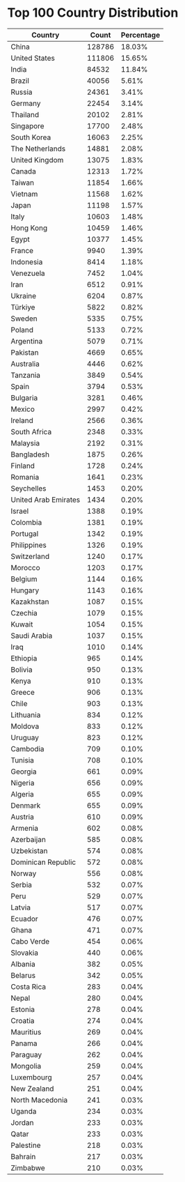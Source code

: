 # Top 100 Country Distribution
| Country | Count | Percentage |
|----|----|----|
| China | 128786 | 18.03% |
| United States | 111806 | 15.65% |
| India | 84532 | 11.84% |
| Brazil | 40056 | 5.61% |
| Russia | 24361 | 3.41% |
| Germany | 22454 | 3.14% |
| Thailand | 20102 | 2.81% |
| Singapore | 17700 | 2.48% |
| South Korea | 16063 | 2.25% |
| The Netherlands | 14881 | 2.08% |
| United Kingdom | 13075 | 1.83% |
| Canada | 12313 | 1.72% |
| Taiwan | 11854 | 1.66% |
| Vietnam | 11568 | 1.62% |
| Japan | 11198 | 1.57% |
| Italy | 10603 | 1.48% |
| Hong Kong | 10459 | 1.46% |
| Egypt | 10377 | 1.45% |
| France | 9940 | 1.39% |
| Indonesia | 8414 | 1.18% |
| Venezuela | 7452 | 1.04% |
| Iran | 6512 | 0.91% |
| Ukraine | 6204 | 0.87% |
| Türkiye | 5822 | 0.82% |
| Sweden | 5335 | 0.75% |
| Poland | 5133 | 0.72% |
| Argentina | 5079 | 0.71% |
| Pakistan | 4669 | 0.65% |
| Australia | 4446 | 0.62% |
| Tanzania | 3849 | 0.54% |
| Spain | 3794 | 0.53% |
| Bulgaria | 3281 | 0.46% |
| Mexico | 2997 | 0.42% |
| Ireland | 2566 | 0.36% |
| South Africa | 2348 | 0.33% |
| Malaysia | 2192 | 0.31% |
| Bangladesh | 1875 | 0.26% |
| Finland | 1728 | 0.24% |
| Romania | 1641 | 0.23% |
| Seychelles | 1453 | 0.20% |
| United Arab Emirates | 1434 | 0.20% |
| Israel | 1388 | 0.19% |
| Colombia | 1381 | 0.19% |
| Portugal | 1342 | 0.19% |
| Philippines | 1326 | 0.19% |
| Switzerland | 1240 | 0.17% |
| Morocco | 1203 | 0.17% |
| Belgium | 1144 | 0.16% |
| Hungary | 1143 | 0.16% |
| Kazakhstan | 1087 | 0.15% |
| Czechia | 1079 | 0.15% |
| Kuwait | 1054 | 0.15% |
| Saudi Arabia | 1037 | 0.15% |
| Iraq | 1010 | 0.14% |
| Ethiopia | 965 | 0.14% |
| Bolivia | 950 | 0.13% |
| Kenya | 910 | 0.13% |
| Greece | 906 | 0.13% |
| Chile | 903 | 0.13% |
| Lithuania | 834 | 0.12% |
| Moldova | 833 | 0.12% |
| Uruguay | 823 | 0.12% |
| Cambodia | 709 | 0.10% |
| Tunisia | 708 | 0.10% |
| Georgia | 661 | 0.09% |
| Nigeria | 656 | 0.09% |
| Algeria | 655 | 0.09% |
| Denmark | 655 | 0.09% |
| Austria | 610 | 0.09% |
| Armenia | 602 | 0.08% |
| Azerbaijan | 585 | 0.08% |
| Uzbekistan | 574 | 0.08% |
| Dominican Republic | 572 | 0.08% |
| Norway | 556 | 0.08% |
| Serbia | 532 | 0.07% |
| Peru | 529 | 0.07% |
| Latvia | 517 | 0.07% |
| Ecuador | 476 | 0.07% |
| Ghana | 471 | 0.07% |
| Cabo Verde | 454 | 0.06% |
| Slovakia | 440 | 0.06% |
| Albania | 382 | 0.05% |
| Belarus | 342 | 0.05% |
| Costa Rica | 283 | 0.04% |
| Nepal | 280 | 0.04% |
| Estonia | 278 | 0.04% |
| Croatia | 274 | 0.04% |
| Mauritius | 269 | 0.04% |
| Panama | 266 | 0.04% |
| Paraguay | 262 | 0.04% |
| Mongolia | 259 | 0.04% |
| Luxembourg | 257 | 0.04% |
| New Zealand | 251 | 0.04% |
| North Macedonia | 241 | 0.03% |
| Uganda | 234 | 0.03% |
| Jordan | 233 | 0.03% |
| Qatar | 233 | 0.03% |
| Palestine | 218 | 0.03% |
| Bahrain | 217 | 0.03% |
| Zimbabwe | 210 | 0.03% |

